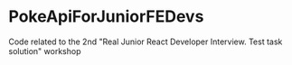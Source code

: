 # PokeApiForJuniorFEDevs
Code related to the 2nd "Real Junior React Developer Interview. Test task solution" workshop
